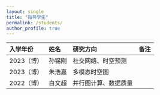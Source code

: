 ```yaml
---
layout: single
title: "指导学生"
permalink: /students/
author_profile: true
---
```



|入学年份| 姓名|研究方向|备注|
| :---  | :---  |  :---  | :---  |
| 2023（博） | 孙锡刚 | 社交网络、时空预测   |      |
| 2023（博） | 朱浩嘉 | 多模态时空图         |      |
| 2022（博） | 白文超 | 并行图计算、数据质量 |      |
